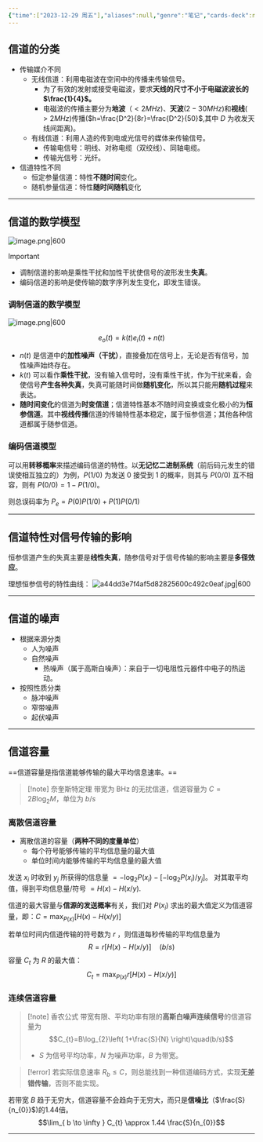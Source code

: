 ```yaml
---
{"time":["2023-12-29 周五"],"aliases":null,"genre":"笔记","cards-deck":null,"tags":["考研/专业课"],"key":"课程","dg-publish":true,"permalink":"/3 项目/考研/信道/","dgPassFrontmatter":true,"noteIcon":"","created":"2023-12-29T02:24:14.110+08:00","updated":"2023-12-29T04:05:34.000+08:00"}
---
```


## 信道的分类

- 传输媒介不同
	- 无线信道：利用电磁波在空间中的传播来传输信号。
		- 为了有效的发射或接受电磁波，要求**天线的尺寸不小于电磁波波长的 $\frac{1}{4}$。**
		- 电磁波的传播主要分为**地波**（$\lt 2MHz$)、**天波**($2-30MHz$)和**视线**($>2MHz$)传播($h=\frac{D^2}{8r}=\frac{D^2}{50}$,其中 $D$ 为收发天线间距离)。
	- 有线信道：利用人造的传到电或光信号的媒体来传输信号。
		- 传输电信号：明线、对称电缆（双绞线）、同轴电缆。
		- 传输光信号：光纤。
- 信道特性不同
	- 恒定参量信道：特性**不随时间**变化。
	- 随机参量信道：特性**随时间随机**变化

---

## 信道的数学模型

![image.png|600](https://yuluoxianduan-1315229309.cos.ap-shanghai.myqcloud.com/E:/obsidian/202312290241209.png)

>[!important] 
>- 调制信道的影响是乘性干扰和加性干扰使信号的波形发生**失真**。
>- 编码信道的影响是使传输的数字序列发生变化，即发生错误。
### 调制信道的数学模型

![image.png|600](https://yuluoxianduan-1315229309.cos.ap-shanghai.myqcloud.com/E:/obsidian/202312290244473.png)

$$e_{o}(t)=k(t)e_{i}(t)+n(t)$$

- $n(t)$ 是信道中的**加性噪声（干扰）**，直接叠加在信号上，无论是否有信号，加性噪声始终存在。
- $k(t)$ 可以看作**乘性干扰**，没有输入信号时，没有乘性干扰，作为干扰来看，会使信号**产生各种失真**，失真可能随时间做**随机变化**，所以其只能用**随机过程**来表达。
- **随时间变化**的信道为**时变信道**；信道特性基本不随时间变换或变化极小的为**恒参信道**。其中**视线传播**信道的传输特性基本稳定，属于恒参信道；其他各种信道都属于随参信道。

### 编码信道模型

可以用**转移概率**来描述编码信道的特性。以**无记忆二进制系统**（前后码元发生的错误使相互独立的）为例，$P(1/0)$ 为发送 0 接受到 1 的概率，则其与 $P(0/0)$ 互不相容，则有 $P(0/0)=1-P(1/0)$。

则总误码率为 $P_{e}=P(0)P(1/0)+P(1)P(0/1)$

---

## 信道特性对信号传输的影响

恒参信道产生的失真主要是**线性失真**，随参信号对于信号传输的影响主要是**多径效应**。

理想恒参信号的特性曲线：
![a44dd3e7f4af5d82825600c492c0eaf.jpg|600](https://yuluoxianduan-1315229309.cos.ap-shanghai.myqcloud.com/E:/obsidian/202312290318440.jpg)


---

## 信道的噪声

- 根据来源分类
	- 人为噪声
	- 自然噪声
		- 热噪声（属于高斯白噪声）：来自于一切电阻性元器件中电子的热运动。
- 按照性质分类
	- 脉冲噪声
	- 窄带噪声
	- 起伏噪声

---

## 信道容量

==信道容量是指信道能够传输的最大平均信息速率。==

> [!note] 奈奎斯特定理
> 带宽为 BHz 的无扰信道，信道容量为 $C=2B\log_{2}M$，单位为 $b/s$

### 离散信道容量

- 离散信道的容量（**两种不同的度量单位**）
	- 每个符号能够传输的平均信息量的最大值
	- 单位时间内能够传输的平均信息量的最大值

发送 $x_{i}$ 时收到 $y_{j}$ 所获得的信息量 $=-\log_{2}P(x_{i})-[-\log_{2}P(x_{i})/y_{j}]$。 对其取平均值，得到平均信息量/符号 $=H(x)-H(x/y)$.

信道的最大容量与**信源的发送概率**有关，我们对 $P(x_{i})$ 求出的最大值定义为信道容量，即：$C=\max_{P(x)}[H(x)-H(x/y)]$

若单位时间内信道传输的符号数为 $r$ ，则信道每秒传输的平均信息量为 $$R=r[H(x)-H(x/y)]\quad(b/s)$$
容量 $C_{t}$ 为 $R$ 的最大值：$$C_{t}=\max_{P(x)}{r[H(x)-H(x/y)]}$$

### 连续信道容量

> [!note] 香农公式
> 带宽有限、平均功率有限的**高斯白噪声连续信号**的信道容量为$$C_{t}=B\log_{2}\left( 1+\frac{S}{N} \right)\quad(b/s)$$
> - $S$ 为信号平均功率，$N$ 为噪声功率，$B$ 为带宽。

>[!error] 
>若实际信息速率 $R_{b}\leq C$，则总能找到一种信道编码方式，实现**无差错传输**，否则不能实现。

若带宽 $B$ 趋于无穷大，信道容量不会趋向于无穷大，而只是**信噪比**（$\frac{S}{n_{0}}$)的1.44倍。$$\lim_{ b \to \infty } C_{t} \approx 1.44 \frac{S}{n_{0}}$$

---